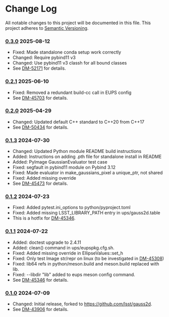 # Change Log

All notable changes to this project will be documented in this file.
This project adheres to [Semantic Versioning](https://semver.org/).

### [0.3.0] 2025-08-12

* Fixed: Made standalone conda setup work correctly
* Changed: Require pybind11 v3
* Changed: Use pybind11 v3 classh for all bound classes
* See [DM-52171](https://rubinobs.atlassian.net/browse/DM-52171) for details.

### [0.2.1] 2025-06-10

* Fixed: Removed a redundant build-cc call in EUPS config
* See [DM-45703](https://rubinobs.atlassian.net/browse/DM-45703) for details.

### [0.2.0] 2025-04-29

* Changed: Updated default C++ standard to C++20 from C++17
* See [DM-50434](https://rubinobs.atlassian.net/browse/DM-50434) for details.

### [0.1.3] 2024-07-30

* Changed: Updated Python module README build instructions
* Added: Instructions on adding .pth file for standalone install in README
* Added: PyImage GaussianEvaluator test case
* Fixed: segfault in pybind11 module on Pybind 3.12
* Fixed: Made evaluator in make_gaussians_pixel a unique_ptr, not shared
* Fixed: Added missing override
* See [DM-45473](https://rubinobs.atlassian.net/browse/DM-45473) for details.

### [0.1.2] 2024-07-23

* Fixed: Added pytest.ini_options to python/pyproject.toml
* Fixed: Added missing LSST_LIBRARY_PATH entry in ups/gauss2d.table
* This is a hotfix for [DM-45346](https://rubinobs.atlassian.net/browse/DM-45346).

### [0.1.1] 2024-07-22

* Added: doctest upgrade to 2.4.11
* Added: clean() command in ups/eupspkg.cfg.sh.
* Fixed: Added missing override in EllipseValues::set_h
* Fixed: Only test Image str/repr on linux (to be investigated in [DM-45308](https://rubinobs.atlassian.net/browse/DM-45308))
* Fixed: lib64 refs in python/meson.build and meson.build replaced with lib.
* Fixed: --libdir "lib" added to eups meson config command.
* See [DM-45346](https://rubinobs.atlassian.net/browse/DM-45346) for details.

### [0.1.0] 2024-07-09

* Changed: Initial release, forked to https://github.com/lsst/gauss2d.
* See [DM-43906](https://rubinobs.atlassian.net/browse/DM-43906) for details. 

[0.3.0]: https://github.com/lsst-dm/gauss2d/compare/0.2.1...0.3.0
[0.2.1]: https://github.com/lsst-dm/gauss2d/compare/0.2.0...0.2.1
[0.2.0]: https://github.com/lsst-dm/gauss2d/compare/0.1.3...0.2.0
[0.1.3]: https://github.com/lsst-dm/gauss2d/compare/0.1.2...0.1.3
[0.1.2]: https://github.com/lsst-dm/gauss2d/compare/0.1.1...0.1.2
[0.1.1]: https://github.com/lsst-dm/gauss2d/compare/0.1.0...0.1.1
[0.1.0]: https://github.com/lsst-dm/gauss2d/compare/53bc2990d...0.1.0
